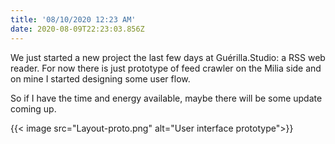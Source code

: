```yaml
---
title: '08/10/2020 12:23 AM'
date: 2020-08-09T22:23:03.856Z
---
```

We just started a new project the last few days at Guérilla.Studio: a RSS web reader. For now there is just prototype of feed crawler on the Milia side and on mine I started designing some user flow.

So if I have the time and energy available, maybe there will be some update coming up.

{{< image src="Layout-proto.png" alt="User interface prototype">}}
